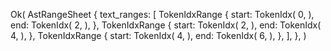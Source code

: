 Ok(
    AstRangeSheet {
        text_ranges: [
            TokenIdxRange {
                start: TokenIdx(
                    0,
                ),
                end: TokenIdx(
                    2,
                ),
            },
            TokenIdxRange {
                start: TokenIdx(
                    2,
                ),
                end: TokenIdx(
                    4,
                ),
            },
            TokenIdxRange {
                start: TokenIdx(
                    4,
                ),
                end: TokenIdx(
                    6,
                ),
            },
        ],
    },
)